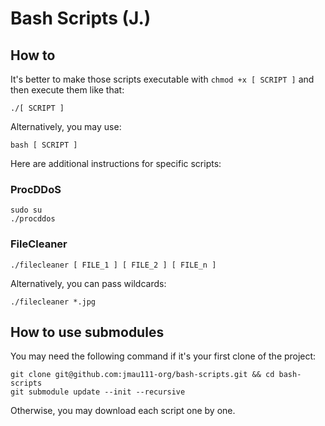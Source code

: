 # Bash Scripts (J.)

## How to

It's better to make those scripts executable with `chmod +x [ SCRIPT ]` and then execute them like that:

```
./[ SCRIPT ]
```

Alternatively, you may use:

```
bash [ SCRIPT ]
```

Here are additional instructions for specific scripts:

### ProcDDoS

```
sudo su
./procddos
```

### FileCleaner

```
./filecleaner [ FILE_1 ] [ FILE_2 ] [ FILE_n ]
```

Alternatively, you can pass wildcards:

```
./filecleaner *.jpg
```

## How to use submodules

You may need the following command if it's your first clone of the project:

```
git clone git@github.com:jmau111-org/bash-scripts.git && cd bash-scripts
git submodule update --init --recursive
```

Otherwise, you may download each script one by one.
